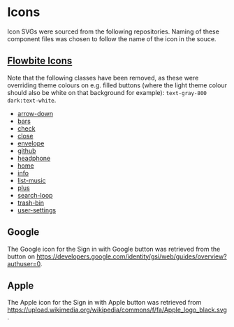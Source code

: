 # Icons

Icon SVGs were sourced from the following repositories. Naming of these component files was chosen to follow the name of the icon in the souce.

## [Flowbite Icons](https://flowbite.com/icons/)

Note that the following classes have been removed, as these were overriding theme colours on e.g. filled buttons (where the light theme colour should also be white on that background for example): `text-gray-800 dark:text-white`.

- [arrow-down](arrow-down.svelte)
- [bars](bars.svelte)
- [check](check.svelte)
- [close](close.svelte)
- [envelope](envelope.svelte)
- [github](github.svelte)
- [headphone](headphone.svelte)
- [home](home.svelte)
- [info](info.svelte)
- [list-music](list-music.svelte)
- [plus](plus.svelte)
- [search-loop](search-loop.svelte)
- [trash-bin](trash-bin.svelte)
- [user-settings](user-settings.svelte)

## Google

The Google icon for the Sign in with Google button was retrieved from the button on <https://developers.google.com/identity/gsi/web/guides/overview?authuser=0>.

## Apple

The Apple icon for the Sign in with Apple button was retrieved from <https://upload.wikimedia.org/wikipedia/commons/f/fa/Apple_logo_black.svg>.
